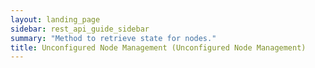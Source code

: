```yaml
---
layout: landing_page
sidebar: rest_api_guide_sidebar
summary: "Method to retrieve state for nodes."
title: Unconfigured Node Management (Unconfigured Node Management)
---
```

